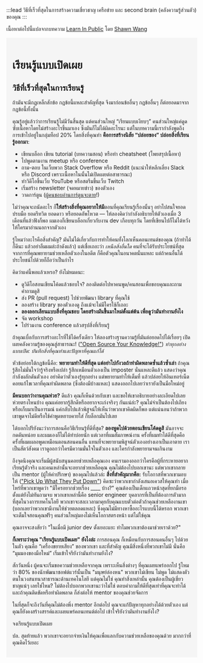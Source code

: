 :::lead
วิธีที่เร็วที่สุดในการสร้างความเชี่ยวชาญ เครือข่าย และ second brain (คลังความรู้ส่วนตัว) ของคุณ
:::

เนื้อหาต่อไปนี้แปลจากบทความ [Learn In Public](https://www.swyx.io/learn-in-public/) โดย [Shawn Wang](https://www.swyx.io/)

<div style="padding: 1rem; background-color: #F5F5F5;">

# เรียนรู้แบบเปิดเผย

## วิธีที่เร็วที่สุดในการเรียนรู้

ถ้ามันจะมีกฎเหล็กสักข้อ กฎข้อนี้แหละสำคัญที่สุด จึงมาก่อนข้ออื่นๆ กฎข้ออื่นๆ ก็ต่อยอดมาจากกฎข้อนี้ทั้งนั้น

คุณรู้อยู่แล้วว่าการเรียนรู้ไม่มีวันสิ้นสุด แต่คนส่วนใหญ่ “เรียนแบบเงียบๆ” คนส่วนใหญ่แค่ดูดซับเนื้อหาโดยไม่สร้างอะไรขึ้นมาเอง ซึ่งมันก็ไม่ได้ผิดอะไรนะ แต่ในบทความนี้เรากำลังพูดถึงการเข้าไปอยู่ในกลุ่มท็อป 20% โดยสิ่งที่คุณทำ **คือการสร้างนิสัย “ปล่อยของ” ปล่อยสิ่งที่เรียนรู้ออกมา**:

- เขียนบล็อก เขียน tutorial (บทความสอน) หรือทำ cheatsheet (โพยสรุปเนื้อหา)
- ไปพูดตามงาน meetup หรือ conference
- ถาม-ตอบ ในเว็บพวก Stack Overflow หรือ Reddit (แนะนำให้หลีกเลี่ยง Slack หรือ Discord เพราะเนื้อหาในนั้นไม่เปิดเผยต่อสาธารณะ)
- ทำวิดีโอขึ้นเว็บ YouTube หรือสตรีมขึ้นเว็บ Twitch
- เริ่มสร้าง newsletter (จดหมายข่าว) ของตัวเอง
- วาดการ์ตูน ([ผู้คน](https://code-cartoons.com/)[ชอบอ่านการ์ตูน](https://wizardzines.com/)[จะตาย](https://arkwright.github.io/scaling-react-server-side-rendering.html)!)

ไม่ว่าคุณจะถนัดอะไร ก็**ให้สร้างสิ่งที่คุณอยากให้มี**ตอนที่คุณเรียนรู้เรื่องนั้นๆ อย่าไปสนใจยอดปรบมือ ยอดรีทวิต ยอดดาว หรือยอดอัพโหวต — ให้ลองคิดว่ากำลังอธิบายให้ตัวเองเมื่อ 3 เดือนที่แล้วฟังก็พอ ผมเองก็เขียนบล็อกเกี่ยวกับงาน dev เกือบทุกวัน โดยที่เขียนไปก็ไม่ได้หวังให้ใครมาอ่านนอกจากตัวเอง

รู้ไหมว่าอะไรคือสิ่งสำคัญ? มันไม่ได้เกี่ยวกับการทำให้คนทั้งโลกเห็นคอนเทนต์ของคุณ (ถ้าทำได้ก็ดีนะ แล้วอย่าลืมผมล่ะถ้าดังแล้ว) แต่เชื่อเถอะว่า _เหนือสิ่งอื่นใด_ คนที่จะได้รับประโยชน์ที่สุดจากการที่คุณพยายามช่วยเหลือตัวเองในอดีต ก็คือตัวคุณในอนาคตนั่นแหละ แต่ถ้าคนอื่นได้ประโยชน์ไปด้วยก็ถือว่าเป็นกำไร

คิดว่าแค่นี้พอแล้วเหรอ? ยังไม่หมดนะ:

- ดูวิดีโอสอนเขียนโค้ดแล้วชอบใจ? ลองติดต่อไปหาคนพูด/คนสอนเพื่อขอบคุณและถามคำถามดูสิ
- ส่ง PR (pull request) ไปช่วยพัฒนา library ที่คุณใช้
- ลองสร้าง library ของตัวเองดู ถึงแม้จะไม่มีใครใช้ก็เถอะ
- **ลองลอกเลียนแบบสิ่งที่คุณชอบ โดยสร้างมันขึ้นมาใหม่ตั้งแต่ต้น เพื่อดูว่ามันทำงานยังไง**
- จัด workshop
- ไปร่วมงาน conference แล้วสรุปสิ่งที่เรียนรู้

ถ้าคุณเบื่อกับการสร้างอะไรที่ใช้ได้ครั้งเดียว ให้ลองสร้างฐานความรู้ที่มันต่อยอดไปได้เรื่อยๆ เปิดเผยคลังความรู้ของคุณสู่สาธารณะ! (["Open Source Your Knowledge!"](https://www.swyx.io/ideas/?filter=open%20source%20your&show=Talk)) _ทำทุกอย่างแบบเปิด: บันทึกสิ่งที่คุณทำและปัญหาที่คุณแก้ได้_

หัวข้อย่อยใต้กฎข้อนี้คือ: **พยายามทำให้ดีที่สุด แต่อย่าไปกังวลถ้าทำผิดพลาดซ้ำแล้วซ้ำเล่า** ถ้าคุณรู้สึกไม่มั่นใจว่ารู้จริงหรือเปล่า รู้สึกเหมือนตัวเองเป็น imposter นั่นแหละดีแล้ว แสดงว่าคุณกำลังผลักดันตัวเอง อย่าคิดว่าตัวเองรู้ทุกอย่าง แต่พยายามทำให้เต็มที่ แล้วปล่อยให้อินเทอร์เน็ตคอยแก้ไขเวลาที่คุณทำผิดพลาด (ซึ่งต้องมีบ้างแหละ) แสดงออกไปเลยว่าเรายังเป็นมือใหม่อยู่

**มีคนบอกว่างานคุณห่วย?** ดีแล้ว คุณก็เห็นด้วยกับเขา และขอให้เขาอธิบายอย่างละเอียดไปเลยห่วยตรงไหนบ้าง คุณแค่อยากรู้สึกดีหรืออยากจะเก่งจริงๆ กันแน่ล่ะ? คุณไม่จำเป็นต้องไปเถียงหรือเก็บมาเป็นอารมณ์ แค่กลับไปแล้วพิสูจน์ให้เห็นว่าพวกเขาคิดผิดก็พอ แต่แน่นอนว่าถ้าพวกเขาพูดจาไม่ดีหรือใช้คำพูดหยาบคายใส่ ก็บล็อกมันไปเลย

ได้บอกไปรึยังนะว่าการสอนคือวิธีเรียนรู้ที่ดีที่สุด? **ลองพูดไปด้วยตอนเขียนโค้ดดูสิ** มันอาจจะกดดันหน่อย และผมเองก็ไม่ได้ทำบ่อยนัก แต่เวลาที่ผมสัมภาษณ์งาน ครั้งที่ผมทำได้ดีที่สุดคือครั้งที่ผมเผลอพูดเหมือนตอนสอนคนอื่น แทนที่จะพยายามพิสูจน์ตัวเองอย่างเอาเป็นเอาตาย เราเป็นสัตว์สังคม เราดูออกว่าใครมีความมั่นใจในตัวเอง และใครกำลังพยายามจนเกินงาม

ถึงจุดนึงคุณจะเริ่มมีผู้สนับสนุนคอยช่วยเหลือคุณเอง คนเรามองออกว่าใครคือผู้ที่กระหายอยากเรียนรู้ตัวจริง และคนเหล่านั้นจะอยากช่วยเหลือคุณ คุณไม่ต้องไปบอกเขานะ แต่พวกเขากลายเป็น mentor (ผู้ให้คำปรึกษา) ของคุณไปแล้วล่ะ **สิ่งที่สำคัญมากคือ:** รับโอกาสที่พวกเขามอบให้ (["Pick Up What They Put Down"](https://www.swyx.io/puwtpd)) คิดซะว่าพวกเขากำลังเสนอเควสให้คุณทำ เมื่อไหร่ที่พวกเขาพูดว่า "มีใครอยากช่วยเรื่อง \_\_\_\_ บ้าง?" คุณต้องเป็นเด็กแถวหน้าสุดที่ยกมือรอตั้งแต่ยังไม่ทันถามจบ พวกเขาเหล่านี้คือ senior engineer บุคลากรที่เป็นที่ต้องการตัวมากที่สุดในวงการเทคโนโลยี พวกเขาจะสละเวลามาคุยกับคุณแบบตัวต่อตัวถ้าคุณช่วยเหลืองานเขา (บอกเลยว่าพวกเขามีงานให้ช่วยตลอดแหละ) ซึ่งคุณไม่มีทางหาซื้ออะไรแบบนี้ได้หรอก พวกเขาจะเต็มใจสอนคุณฟรีๆ คนส่วนใหญ่มองไม่เห็นโอกาสตรงหน้า แต่ไม่ใช่คุณ

คุณอาจจะสงสัยว่า "ในเมื่อมี junior dev ตั้งเยอะแยะ ทำไมพวกเขาต้องมาช่วยเราด้วย?"

**ก็เพราะว่าคุณ "เรียนรู้แบบเปิดเผย" ยังไงล่ะ** การสอนคุณ ก็เหมือนกับการสอนคนอื่นๆ ไปด้วยในตัว คุณคือ “เครื่องขยายเสียง” ของพวกเขา และที่สำคัญ คุณมีสิ่งหนึ่งที่พวกเขาไม่มี นั่นคือ “มุมมองของมือใหม่” เริ่มเข้าใจรึยังว่ามันทำงานยังไง?

สักวันหนึ่ง ผู้คนจะเริ่มขอความช่วยเหลือจากคุณ เพราะเห็นสิ่งต่างๆ ที่คุณเผยแพร่ออกไป รู้ไหมว่า 80% ของนักพัฒนาซอฟต์แวร์นั้นเป็น "มนุษย์ล่องหน" พวกเขาไม่เขียน ไม่พูด ไม่แสดงตัวตนในวงสนทนาสาธารณะด้านเทคโนโลยี แต่คุณไม่ใช่ คุณทำสิ่งเหล่านั้น คุณต้องเป็นผู้เชี่ยวชาญแน่ๆ เลยใช่ไหม? ไม่ต้องไปบอกพวกเขานะว่าไม่ใช่ ตอบคำถามให้ดีที่สุดเท่าที่คุณจะทำได้ และถ้าคุณติดขัดหรือทำผิดพลาด ก็ส่งต่อให้ mentor ของคุณช่วยจัดการ

ในที่สุดก็จะถึงวันที่คุณไม่ต้องพึ่ง mentor อีกต่อไป คุณจะแก้ปัญหาทุกอย่างได้ด้วยตัวเอง แต่คุณก็ยังคงสร้างสรรค์และเผยแพร่คอนเทนต์ต่อไป เข้าใจรึยังว่ามันทำงานยังไง?

จงเรียนรู้แบบเปิดเผย

ปล. สุดท้ายแล้ว พวกเขาจะอยากจ่ายเงินให้คุณเพื่อแลกกับความช่วยเหลือของคุณด้วย มากกว่าที่คุณคิดไว้เยอะ

</div>
